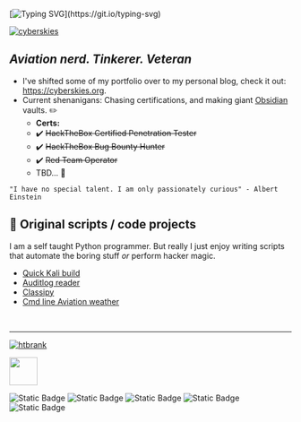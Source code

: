 [![Typing SVG](https://readme-typing-svg.herokuapp.com?font=Fira+Code&pause=1000&color=42F745&width=435&lines=Welcome+to+my+Github!)](https://git.io/typing-svg)   

<p align="left">
 <a href="https://www.cyberskies.org" target="blank">
  <img src="https://img.shields.io/badge/Website-blue?style=for-the-badge&logo=googlechrome&logoColor=white&color=FF3131" alt="cyberskies"/></a>
</p>   
  
## *Aviation nerd. Tinkerer. Veteran*   
- I've shifted some of my portfolio over to my personal blog, check it out: https://cyberskies.org.
- Current shenanigans: Chasing certifications, and making giant [Obsidian](https://obsidian.md/) vaults. ✏️
  -   **Certs:**
  -   ✔️ ~~HackTheBox Certified Penetration Tester~~ 
  -   ✔️ ~~HackTheBox Bug Bounty Hunter~~ 
  -   ✔️ ~~Red Team Operator~~
  -   TBD... 🤔
  

`"I have no special talent. I am only passionately curious" - Albert Einstein`<br/>   
  
## 🐍 Original scripts / code projects  
I am a self taught Python programmer. But really I just enjoy writing scripts that automate the boring stuff *or* perform hacker magic. 
- [Quick Kali build](https://github.com/MTTGIT19/kali_build)
- [Auditlog reader](https://github.com/MTTGIT19/auditlog_reader)
- [Classipy](https://github.com/MTTGIT19/ClassiPY)
- [Cmd line Aviation weather](https://github.com/MTTGIT19/wx-scraper)  

</br>

---

<!--
**MTTGIT19/MTTGIT19** is a ✨ _special_ ✨ repository because its `README.md` (this file) appears on your GitHub profile.
-->  
<p align="left">
  <a href="https://www.hackthebox.eu/badge/image/758161" target="bblank">
  <img src="https://img.shields.io/badge/HackTheBox-b?style=for-the-badge&logo=hackthebox&logoColor=black&color=green" alt="htbrank"/></a>
</p>     
<img src="https://www.hackthebox.eu/badge/image/758161" height="50">    

![Static Badge](https://img.shields.io/badge/Python-a?style=for-the-badge&logo=python&logoColor=white&color=blue)
![Static Badge](https://img.shields.io/badge/Markdown-b?style=for-the-badge&logo=markdown&logoColor=white&color=black)
![Static Badge](https://img.shields.io/badge/LATEX-p?style=for-the-badge&logo=latex&color=darkgreen)
![Static Badge](https://img.shields.io/badge/HTML-b?style=for-the-badge&logo=html5&logoColor=white&color=orange)
![Static Badge](https://img.shields.io/badge/CSS-b?style=for-the-badge&logo=CSS3&logoColor=white&color=navy)


